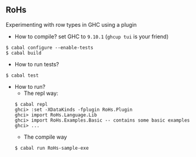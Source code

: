 RoHs
----

Experimenting with row types in GHC using a plugin

- How to compile? set GHC to `9.10.1` (`ghcup tui` is your friend)
```
$ cabal configure --enable-tests
$ cabal build
```

- How to run tests?
```
$ cabal test
```

- How to run?
     - The repl way:
     ```
     $ cabal repl
     ghci> :set -XDataKinds -fplugin RoHs.Plugin
     ghci> import RoHs.Language.Lib
     ghci> import RoHs.Examples.Basic -- contains some basic examples
     ghci> ...
     ```
     - The compile way
     ```
     $ cabal run RoHs-sample-exe
     ```
